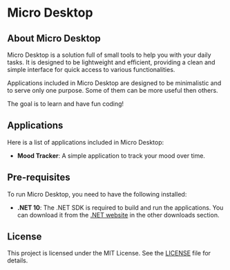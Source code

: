 # Micro Desktop

## About Micro Desktop
Micro Desktop is a solution full of small tools to help you with your daily tasks. It is designed to be lightweight and efficient, providing a clean and simple interface for quick access to various functionalities.

Applications included in Micro Desktop are designed to be minimalistic and to serve only one purpose. Some of them can be more useful then others.

The goal is to learn and have fun coding!

## Applications
Here is a list of applications included in Micro Desktop:
- **Mood Tracker**: A simple application to track your mood over time.

## Pre-requisites
To run Micro Desktop, you need to have the following installed:
- **.NET 10**: The .NET SDK is required to build and run the applications. You can download it from the [.NET website](https://dotnet.microsoft.com/download) in the other downloads section.

## License
This project is licensed under the MIT License. See the [LICENSE](LICENSE.txt) file for details.